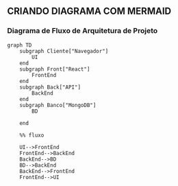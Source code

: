 ## CRIANDO DIAGRAMA COM MERMAID

### Diagrama de Fluxo de Arquitetura de Projeto
```mermaid
graph TD
    subgraph Cliente["Navegador"]
        UI
    end
    subgraph Front["React"]
        FrontEnd
    end
    subgraph Back["API"]
        BackEnd
    end
    subgraph Banco["MongoDB"]
        BD

    end

    %% fluxo

    UI-->FrontEnd
    FrontEnd-->BackEnd
    BackEnd-->BD
    BD-->BackEnd
    BackEnd-->FrontEnd
    FrontEnd-->UI

```